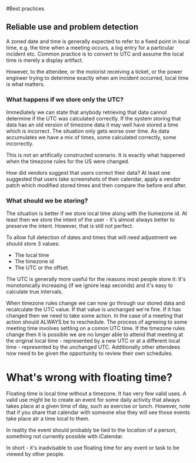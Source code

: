 #Best practices 

## Reliable use and problem detection
A zoned date and time is generally expected to refer to a fixed point in local time, e.g. the time when a meeting occurs, a log entry for a particular incident etc. Common practice is to convert to UTC and assume the local time is merely a display artifact.
  
However, to the attendee, or the motorist receiving a ticket, or the power engineer trying to determine exactly when am incident occurred, local time is what matters. 

### What happens if we store only the UTC?
Immediately we can state that anybody retrieving that data cannot determine if the UTC was calculated correctly. If the system storing that data has an old version of timezone data it may well have stored a time which is incorrect. The situation only gets worse over time. As data accumulates we have a mix of times, some calculated correctly, some incorrectly.

This is not an artifically constructed scenario. It is exactly what happened when the timezone rules for the US were changed. 

How did vendors suggest that users correct their data? At least one suggested that users take screenshots of their calendar, apply a vendor patch which modified stored times and then compare the before and after.

### What should we be storing?
The situation is better if we store local time along with the tiumezone id. At least then we store the intent of the user - it's almost always better to preserve the intent. However, that is still not perfect.

To allow full detection of dates and times that will need adjustment we should store 3 values:
   * The local time
   * The timezone id
   * The UTC or the offset.
   
The UTC is generally more useful for the reasons most people store it: It's monotonically increasing (if we ignore leap seconds) and it's easy to calculate true intervals.

When timezone rules change we can now go through our stored data and recalculate the UTC value. If that value is unchanged we're fine. If it has changed then we need to take some action. In the case of a meeting that action should ALWAYS be to reschedule. The process of agreeing to some meeting time involves settling on a comon UTC time. If the timezone rules change then it is possible we are no longer able to attend that meeting at the original local time - represented by a new UTC or at a different local time - represented by the unchanged UTC. Additionally other attendees now need to be given the opportunity to review their own schedules.

# What's wrong with floating time?
Floating time is local time without a timezone. It has very few valid uses. A valid use might be to create an event for some daily activity that always takes place at a given time of day, such as exercise or lunch. However, note that if you share that calendar with someone else they will see those events take place atr a time local to them.

In reality the event should probably be tied to the location of a person, something not currently possible with iCalendar.

In short - it's inadvisable to use floating time for any event or task to be viewed by other people.
